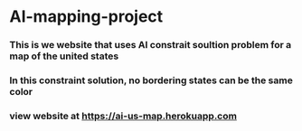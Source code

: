 # AI-mapping-project
### This is we website that uses AI constrait soultion problem for a map of the united states
### In this constraint solution, no bordering states can be the same color
### view website at https://ai-us-map.herokuapp.com
